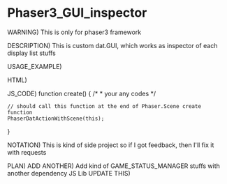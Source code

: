# Phaser3_GUI_inspector

WARNING)
  This is only for phaser3 framework

DESCRIPTION)
  This is custom dat.GUI, which works as inspector of each display list stuffs

USAGE_EXAMPLE)

  HTML)
   <html>
    <head>
		<!-- https://cdn.jsdelivr.net/gh/SilverTree7622/Phaser3_GUI_inspector@1.0.1/dist/main.js -->
      	<script src="https://cdn.jsdelivr.net/gh/SilverTree7622/Phaser3_GUI_inspector@1.0.1/dist/main.js"></script>
    </head>
   </html>
   
  JS_CODE)
  function create() {
    /*
    * your any codes
    */
    
    // should call this function at the end of Phaser.Scene create function
    PhaserDatActionWithScene(this);
  }
  

NOTATION)
  This is kind of side project so if I got feedback,
  then I'll fix it with requests
  
PLAN)
  ADD ANOTHER)
    Add kind of GAME_STATUS_MANAGER stuffs with another dependency JS Lib
  UPDATE THIS)
    
    
